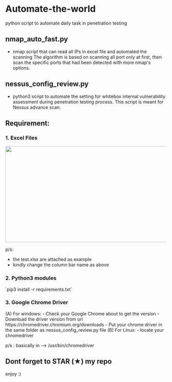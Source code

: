# Automate-the-world
python script to automate daily task in penetration testing

## nmap_auto_fast.py ##
- nmap script that can read all IPs in excel file and automated the scanning
The algorithm is based on scanning all port only at first, then scan the specific ports that had been detected with more nmap's options.

## nessus_config_review.py ##
- python3 script to automate the setting for whitebox internal vulnerability assessment during penetration testing process. This script is meant for Nessus advance scan.

<h2> Requirement: </h2>
<h3> 1. Excel Files </h3>

<img src="https://github.com/saitamang/saitamang.github.io/blob/master/assets/images/excel_nessus.PNG" alt="" data-canonical-src="https://github.com/saitamang/saitamang.github.io/blob/master/assets/images/excel_nessus.PNG" width="1000" height="300" />

p/s: 
- the test.xlsx are attached as example
- kindly change the column bar name as above

<h3> 2. Python3 modules </h3>
`pip3 install -r requirements.txt`

<h3> 3. Google Chrome Driver </h3>
(A) For windows:
- Check your Google Chrome about to get the version
- Download the driver version from url https://chromedriver.chromium.org/downloads
- Put your chrome driver in the same folder as nessus_config_review.py file
(B) For Linux:
- locate your chromedriver

p/s : basically in --> /usr/bin/chromedriver

<h2>Dont forget to STAR (★) my repo</h2>

enjoy :)

